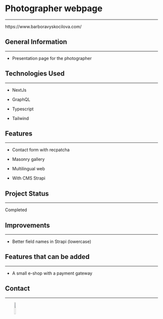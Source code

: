 <h1>Photographer webpage</h1>
<hr><p>https://www.barboravyskocilova.com/</p><h2>General Information</h2>
<hr><ul>
<li>Presentation page for the photographer</li>
</ul><h2>Technologies Used</h2>
<hr><ul>
<li>NextJs</li>
</ul><ul>
<li>GraphQL</li>
</ul><ul>
<li>Typescript</li>
</ul><ul>
<li>Tailwind</li>
</ul><h2>Features</h2>
<hr><ul>
<li>Contact form with recpatcha</li>
</ul><ul>
<li>Masonry gallery</li>
</ul><ul>
<li>Multilingual web</li>
</ul><ul>
<li>With CMS Strapi</li>
</ul><h2>Project Status</h2>
<hr><p>Completed</p><h2>Improvements</h2>
<hr><ul>
<li>Better field names in Strapi (lowercase)</li>
</ul><h2>Features that can be added</h2>
<hr><ul>
<li>A small e-shop with a payment gateway</li>
</ul><h2>Contact</h2>
<hr><p><span style="margin-right: 30px;"></span><a href="https://www.linkedin.com/in/vysmich/"><img target="_blank" src="https://cdn.jsdelivr.net/gh/devicons/devicon/icons/linkedin/linkedin-original.svg" style="width: 10%;"></a></p>
